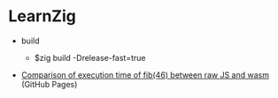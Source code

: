 # LearnZig

- build
  - $zig build -Drelease-fast=true

- [Comparison of execution time of fib(46) between raw JS and wasm](https://ryogrid.github.io/LearnZig/index.html) (GitHub Pages)

